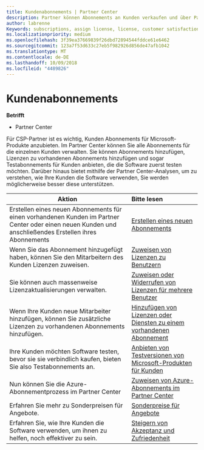 ```yaml
---
title: Kundenabonnements | Partner Center
description: Partner können Abonnements an Kunden verkaufen und über Partner Center verwalten.
author: labrenne
Keywords: subscriptions, assign license, license, customer satisfaction, Azure subscriptions
ms.localizationpriority: medium
ms.openlocfilehash: 3f39ea37669839f26dbd72894544fddce61e6462
ms.sourcegitcommit: 123a7f53d633c27eb5f982926d856de47afb1042
ms.translationtype: MT
ms.contentlocale: de-DE
ms.lasthandoff: 10/09/2018
ms.locfileid: "4489826"
---
```

# <a name="customer-subscriptions"></a>Kundenabonnements

**Betrifft**

-  Partner Center

Für CSP-Partner ist es wichtig, Kunden Abonnements für Microsoft-Produkte anzubieten. Im Partner Center können Sie alle Abonnements für die einzelnen Kunden verwalten. Sie können Abonnements hinzufügen, Lizenzen zu vorhandenen Abonnements hinzufügen und sogar Testabonnements für Kunden anbieten, die die Software zuerst testen möchten. Darüber hinaus bietet mithilfe der Partner Center-Analysen, um zu verstehen, wie Ihre Kunden die Software verwenden, Sie werden möglicherweise besser diese unterstützen.

|**Aktion**   |**Bitte lesen**   |
|----------------------|:----------------------|
|Erstellen eines neuen Abonnements für einen vorhandenen Kunden im Partner Center oder einen neuen Kunden und anschließendes Erstellen ihres Abonnements|[Erstellen eines neuen Abonnements](create-a-new-subscription.md)|
|Wenn Sie das Abonnement hinzugefügt haben, können Sie den Mitarbeitern des Kunden Lizenzen zuweisen.  |[Zuweisen von Lizenzen zu Benutzern](assign-licenses-to-users.md)|
|Sie können auch massenweise Lizenzaktualisierungen verwalten.   |[Zuweisen oder Widerrufen von Lizenzen für mehrere Benutzer](bulk-license-provisioning-for-multiple-users.md)|
|Wenn Ihre Kunden neue Mitarbeiter hinzufügen, können Sie zusätzliche Lizenzen zu vorhandenen Abonnements hinzufügen.   |[Hinzufügen von Lizenzen oder Diensten zu einem vorhandenen Abonnement](add-licenses-or-services-to-an-existing-subscription.md)|
|Ihre Kunden möchten Software testen, bevor sie sie verbindlich kaufen, bieten Sie also Testabonnements an.    |[Anbieten von Testversionen von Microsoft-Produkten für Kunden](offer-your-customers-trials-of-microsoft-products.md)|
|Nun können Sie die Azure-Abonnementprozess im Partner Center   |[Zuweisen von Azure-Abonnements im Partner Center](assign-azure-subscriptions.md)|
|Erfahren Sie mehr zu Sonderpreisen für Angebote.   |[Sonderpreise für Angebote](get-special-pricing-for-offers.md)|
|Erfahren Sie, wie Ihre Kunden die Software verwenden, um ihnen zu helfen, noch effektiver zu sein.   | [Steigern von Akzeptanz und Zufriedenheit](increasing-adoption-and-satisfaction.md)   | 

































 

 



